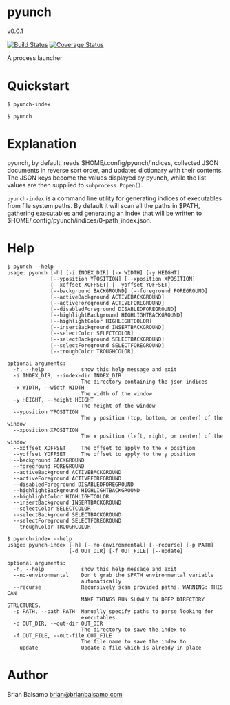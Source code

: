 # pyunch

v0.0.1

[![Build Status](https://travis-ci.org/bnbalsamo/pyunch.svg?branch=master)](https://travis-ci.org/bnbalsamo/pyunch) [![Coverage Status](https://coveralls.io/repos/github/bnbalsamo/pyunch/badge.svg?branch=master)](https://coveralls.io/github/bnbalsamo/pyunch?branch=master)

A process launcher

# Quickstart

```$ pyunch-index```

```$ pyunch```

# Explanation

pyunch, by default, reads $HOME/.config/pyunch/indices, collected JSON documents in reverse sort order, and updates  dictionary with their contents. The JSON keys become the values displayed by pyunch, while the list values are then supplied to ```subprocess.Popen()```.

```pyunch-index``` is a command line utility for generating indices of executables from file system paths. By default it will scan all the paths in $PATH, gathering executables and generating an index that will be written to $HOME/.config/pyunch/indices/0-path_index.json.

# Help

```
$ pyunch --help
usage: pyunch [-h] [-i INDEX_DIR] [-x WIDTH] [-y HEIGHT]
              [--yposition YPOSITION] [--xposition XPOSITION]
              [--xoffset XOFFSET] [--yoffset YOFFSET]
              [--background BACKGROUND] [--foreground FOREGROUND]
              [--activeBackground ACTIVEBACKGROUND]
              [--activeForeground ACTIVEFOREGROUND]
              [--disabledForeground DISABLEDFOREGROUND]
              [--highlightBackground HIGHLIGHTBACKGROUND]
              [--highlightColor HIGHLIGHTCOLOR]
              [--insertBackground INSERTBACKGROUND]
              [--selectColor SELECTCOLOR]
              [--selectBackground SELECTBACKGROUND]
              [--selectForeground SELECTFOREGROUND]
              [--troughColor TROUGHCOLOR]

optional arguments:
  -h, --help            show this help message and exit
  -i INDEX_DIR, --index-dir INDEX_DIR
                        The directory containing the json indices
  -x WIDTH, --width WIDTH
                        The width of the window
  -y HEIGHT, --height HEIGHT
                        The height of the window
  --yposition YPOSITION
                        The y position (top, bottom, or center) of the window
  --xposition XPOSITION
                        The x position (left, right, or center) of the window
  --xoffset XOFFSET     The offset to apply to the x position
  --yoffset YOFFSET     The offset to apply to the y position
  --background BACKGROUND
  --foreground FOREGROUND
  --activeBackground ACTIVEBACKGROUND
  --activeForeground ACTIVEFOREGROUND
  --disabledForeground DISABLEDFOREGROUND
  --highlightBackground HIGHLIGHTBACKGROUND
  --highlightColor HIGHLIGHTCOLOR
  --insertBackground INSERTBACKGROUND
  --selectColor SELECTCOLOR
  --selectBackground SELECTBACKGROUND
  --selectForeground SELECTFOREGROUND
  --troughColor TROUGHCOLOR
```

```
$ pyunch-index --help
usage: pyunch-index [-h] [--no-environmental] [--recurse] [-p PATH]
                    [-d OUT_DIR] [-f OUT_FILE] [--update]

optional arguments:
  -h, --help            show this help message and exit
  --no-environmental    Don't grab the $PATH environmental variable
                        automatically
  --recurse             Recursively scan provided paths. WARNING: THIS CAN
                        MAKE THINGS RUN SLOWLY IN DEEP DIRECTORY STRUCTURES.
  -p PATH, --path PATH  Manually specify paths to parse looking for
                        executables.
  -d OUT_DIR, --out-dir OUT_DIR
                        The directory to save the index to
  -f OUT_FILE, --out-file OUT_FILE
                        The file name to save the index to
  --update              Update a file which is already in place
```


# Author
Brian Balsamo <brian@brianbalsamo.com>
